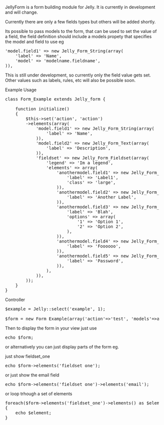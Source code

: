JellyForm is a form building module for Jelly. It is currently in development and will change.

Currently there are only a few fields types but others will be added shortly.

Its possible to pass models to the form, that can be used to set the value of a field, the field definition should include a models propety that specifies the model and field to use eg 
<pre>
'model.field1' => new Jelly_Form_String(array(
	'label' => 'Name',
	'model' => 'modelname.fieldname',
)),
</pre>
This is still under development, so currently only the field value gets set. Other values such as labels, rules, etc will also be possible soon.

Example Usage

<pre>
class Form_Example extends Jelly_form {

	function initialize()
	{
		$this->set('action', 'action')
		->elements(array(
			'model.field1' => new Jelly_Form_String(array(
				'label' => 'Name',
			)),
			'model.field2' => new Jelly_Form_Text(array(
				'label' => 'Description',
			)),
			'fieldset' => new Jelly_Form_Fieldset(array(
				'legend' => 'Im a legend',
				'elements' => array(
					'anothermodel.field1' => new Jelly_Form_Email(array(
						'label' => 'Label1',
						'class' => 'large',
					)),
					'anothermodel.field2' => new Jelly_Form_String(array(
						'label' => 'Another Label',
					)),
					'anothermodel.field3' => new Jelly_Form_Enum(array(
						'label' => 'Blah',
						'options' => array(
							'1' => 'Option 1', 
							'2' => 'Option 2',		
						),
					)),
					'anothermodel.field4' => new Jelly_Form_String(array(
						'label' => 'Foooooo',
					)),
					'anothermodel.field5' => new Jelly_Form_Password(array(
						'label' => 'Password',
					)),
				),
			)),
		));
	}
}
</pre>

Controller
<pre>
$example = Jelly::select('example', 1);

$form = new Form_Example(array('action'=>'test', 'models'=>array('example' => $example)));
</pre>

Then to display the form in your view just use 
<pre>
echo $form;
</pre>
or alternatively you can just display parts of the form eg.

just show fieldset_one
<pre>
echo $form->elements('fieldset_one');
</pre>

or just show the email field
<pre>
echo $form->elements('fieldset_one')->elements('email');
</pre>

or loop trhough a set of elements
<pre>
foreach($form->elements('fieldset_one')->elements() as $element)
{
	echo $element;
}
</pre>